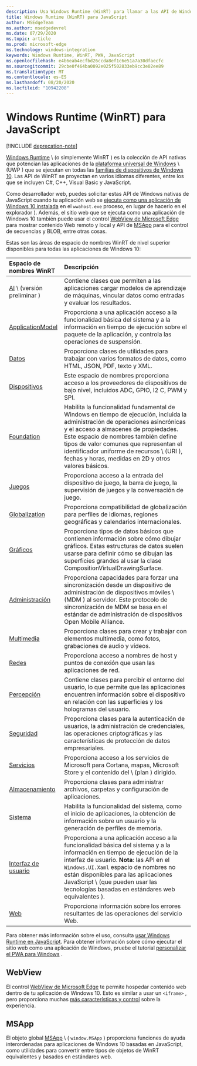 ```yaml
---
description: Usa Windows Runtime (WinRT) para llamar a las API de Windows nativas desde tu aplicación de JavaScript.
title: Windows Runtime (WinRT) para JavaScript
author: MSEdgeTeam
ms.author: msedgedevrel
ms.date: 07/29/2020
ms.topic: article
ms.prod: microsoft-edge
ms.technology: windows-integration
keywords: Windows Runtime, WinRT, PWA, JavaScript
ms.openlocfilehash: e4b6eab4ecfbd26ccda8ef1c6e51a7a30dfaecfc
ms.sourcegitcommit: 29cbe0f464ba0092e025f502833eb9cc3e02ee89
ms.translationtype: MT
ms.contentlocale: es-ES
ms.lasthandoff: 08/20/2020
ms.locfileid: "10942208"
---
```

# Windows Runtime (WinRT) para JavaScript  

[!INCLUDE [deprecation-note](../includes/legacy-edge-note.md)]  

[Windows Runtime](/windows/uwp/get-started/universal-application-platform-guide#how-the-universal-windows-platform-relates-to-windows-runtime-apis) \ (o simplemente WinRT \) es la colección de API nativas que potencian las aplicaciones de la [plataforma universal de Windows](/windows/uwp/get-started/universal-application-platform-guide) \ (UWP \) que se ejecutan en todas las [familias de dispositivos de Windows 10](/uwp/extension-sdks/device-families-overview).  Las API de WinRT se proyectan en varios idiomas diferentes, entre los que se incluyen C#, C++, Visual Basic y JavaScript.  

Como desarrollador web, puedes solicitar estas API de Windows nativas de JavaScript cuando tu aplicación web se [ejecuta como una aplicación de Windows 10 instalada](../progressive-web-apps-edgehtml/windows-features.md#set-up-and-run-your-universal-windows-app) en el `wwahost.exe` proceso, en lugar de hacerlo en el explorador \).  Además, el sitio web que se ejecuta como una aplicación de Windows 10 también puede usar el control [WebView de Microsoft Edge](#webview) para mostrar contenido Web remoto y local y API de [MSApp](#msapp) para el control de secuencias y BLOB, entre otras cosas.  

Estas son las áreas de espacio de nombres WinRT de nivel superior disponibles para todas las aplicaciones de Windows 10:  

| Espacio de nombres WinRT | Descripción |  
|:--- |:--- |  
| [AI](/uwp/api/windows.AI.MachineLearning.Preview) \ (versión preliminar \) | Contiene clases que permiten a las aplicaciones cargar modelos de aprendizaje de máquinas, vincular datos como entradas y evaluar los resultados.  |  
| [ApplicationModel](/uwp/api/windows.applicationmodel) | Proporciona a una aplicación acceso a la funcionalidad básica del sistema y a la información en tiempo de ejecución sobre el paquete de la aplicación, y controla las operaciones de suspensión.  |  
| [Datos](/uwp/api/windows.data.html) | Proporciona clases de utilidades para trabajar con varios formatos de datos, como HTML, JSON, PDF, texto y XML.  |  
| [Dispositivos](/uwp/api/windows.devices) | Este espacio de nombres proporciona acceso a los proveedores de dispositivos de bajo nivel, incluidos ADC, GPIO, I2 C, PWM y SPI.  |  
| [Foundation](/uwp/api/windows.foundation) | Habilita la funcionalidad fundamental de Windows en tiempo de ejecución, incluida la administración de operaciones asincrónicas y el acceso a almacenes de propiedades.  Este espacio de nombres también define tipos de valor comunes que representan el identificador uniforme de recursos \ (URI \), fechas y horas, medidas en 2D y otros valores básicos.  |  
| [Juegos](/uwp/api/windows.gaming.input) |Proporciona acceso a la entrada del dispositivo de juego, la barra de juego, la supervisión de juegos y la conversación de juego.  |  
| [Globalization](/uwp/api/windows.globalization) | Proporciona compatibilidad de globalización para perfiles de idiomas, regiones geográficas y calendarios internacionales.  |  
| [Gráficos](/uwp/api/windows.graphics) | Proporciona tipos de datos básicos que contienen información sobre cómo dibujar gráficos.  Estas estructuras de datos suelen usarse para definir cómo se dibujan las superficies grandes al usar la clase CompositionVirtualDrawingSurface.  |  
| [Administración](/uwp/api/windows.management) | Proporciona capacidades para forzar una sincronización desde un dispositivo de administración de dispositivos móviles \ (MDM \) al servidor.  Este protocolo de sincronización de MDM se basa en el estándar de administración de dispositivos Open Mobile Alliance.  |  
| [Multimedia](/uwp/api/windows.media) | Proporciona clases para crear y trabajar con elementos multimedia, como fotos, grabaciones de audio y vídeos.  |  
| [Redes](/uwp/api/windows.networking) | Proporciona acceso a nombres de host y puntos de conexión que usan las aplicaciones de red.  |  
| [Percepción](/uwp/api/windows.perception) | Contiene clases para percibir el entorno del usuario, lo que permite que las aplicaciones encuentren información sobre el dispositivo en relación con las superficies y los hologramas del usuario.  |  
| [Seguridad](/uwp/api/windows.security.authentication.identity) | Proporciona clases para la autenticación de usuarios, la administración de credenciales, las operaciones criptográficas y las características de protección de datos empresariales.  |  
| [Servicios](/uwp/api/windows.services.cortana) | Proporciona acceso a los servicios de Microsoft para Cortana, mapas, Microsoft Store y el contenido del \ (plan \) dirigido.  |  
| [Almacenamiento](/uwp/api/windows.storage) | Proporciona clases para administrar archivos, carpetas y configuración de aplicaciones.  |  
| [Sistema](/uwp/api/windows.system) | Habilita la funcionalidad del sistema, como el inicio de aplicaciones, la obtención de información sobre un usuario y la generación de perfiles de memoria.  |  
| [Interfaz de usuario](/uwp/api/windows.ui) | Proporciona a una aplicación acceso a la funcionalidad básica del sistema y a la información en tiempo de ejecución de la interfaz de usuario.  **Nota**: las API en el `Windows.UI.Xaml` espacio de nombres no están disponibles para las aplicaciones JavaScript \ (que pueden usar las tecnologías basadas en estándares web equivalentes \).  |  
| [Web](/uwp/api/windows.web) | Proporciona información sobre los errores resultantes de las operaciones del servicio Web.  |  

Para obtener más información sobre el uso, consulta [usar Windows Runtime en JavaScript](./using-the-windows-runtime-in-javascript.md).  Para obtener información sobre cómo ejecutar el sitio web como una aplicación de Windows, pruebe el tutorial [personalizar el PWA para Windows](../progressive-web-apps/windows-features.md) .  

## WebView  

El control [WebView de Microsoft Edge](../webview.md) te permite hospedar contenido web dentro de tu aplicación de Windows 10.  Esto es similar a usar un `<iframe>` , pero proporciona muchas [más características y control](../hosting/webview.md#webview-versus-iframe) sobre la experiencia.  

## MSApp  

El objeto global [MSApp](./reference/msapp.md) \ ( `window.MSApp` \) proporciona funciones de ayuda interordenadas para aplicaciones de Windows 10 basadas en JavaScript, como utilidades para convertir entre tipos de objetos de WinRT equivalentes y basados en estándares web.  
